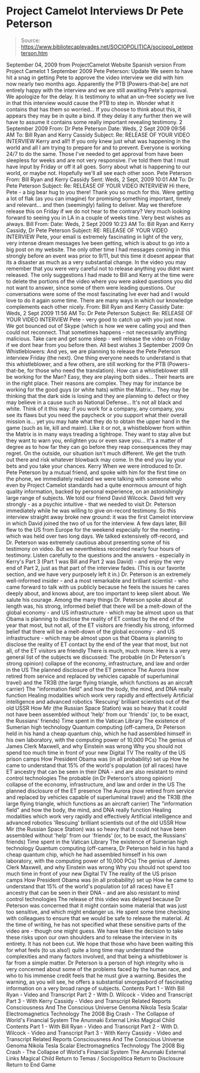 # Project Camelot Interviews Dr Pete Peterson

> Source: https://www.bibliotecapleyades.net/SOCIOPOLITICA/sociopol_petepeterson.htm

September 04, 2009
from ProjectCamelot Website
Spanish version
From Project Camelot
1 September 2009 Pete Peterson: Update We seem to have hit a snag in getting Pete to approve the video interview we did with him now nearly two months ago. Apparently the PTB [Powers-that-be] are not entirely happy with the interview and we are still awaiting Pete's approval.
We apologize for the delay. It is testimony to what an un-free society we live in that this interview would cause the PTB to step in. Wonder what it contains that has them so worried...
If you choose to think about this, it appears they may be in quite a bind. If they delay it any further then we will have to assume it contains some really important revealing testimony.
2 September 2009 From: Dr Pete Peterson Date: Weds, 2 Sept 2009 09:56 AM To: Bill Ryan and Kerry Cassidy Subject: Re: RELEASE OF YOUR VIDEO INTERVIEW Kerry and all!!
If you only knew just what was happening in the world and all I am trying to prepare for and to prevent. Everyone is working 24/7 to do the same. Those I've needed to get approval from have been sleepless for weeks and are not very responsive. I've told them that I must have input by Friday or off it all goes. Sorry about what is happening to our world, or maybe not. Hopefully we'll all see each other soon. Pete Peterson
From: Bill Ryan and Kerry Cassidy Sent: Weds, 2 Sept, 2009 10:01 AM To: Dr Pete Peterson Subject: Re: RELEASE OF YOUR VIDEO INTERVIEW Hi there, Pete - a big bear hug to you there! Thank you so much for this. Were getting a lot of flak (as you can imagine) for promising something important, timely and relevant... and then (seemingly) failing to deliver. May we therefore release this on Friday if we do not hear to the contrary? Very much looking forward to seeing you in LA in a couple of weeks time. Very best wishes as always.
Bill
From: Date: Weds, 2 Sept 2009 10:23 AM To: Bill Ryan and Kerry Cassidy, Dr Pete Peterson Subject: RE: RELEASE OF YOUR VIDEO INTERVIEW Pete, your email is extremely fascinating in light of the very, very intense dream messages Ive been getting, which is about to go into a big post on my website. The only other time I had messages coming in this strongly before an event was prior to 9/11, but this time it doesnt appear that its a disaster as much as a very substantial change. In the video you may remember that you were very careful not to release anything you didnt want released. The only suggestions I had made to Bill and Kerry at the time were to delete the portions of the video where you were asked questions you did not want to answer, since some of them were leading questions. Our conversations were some of the most fascinating Ive ever had and I would love to do it again some time. There are many ways in which our knowledge complements each other nicely.
From: Bill Ryan and Kerry Cassidy Date: Weds, 2 Sept 2009 11:56 AM To: Dr Pete Peterson Subject: Re: RELEASE OF YOUR VIDEO INTERVIEW Pete - very good to catch up with you just now. We got bounced out of Skype (which is how we were calling you) and then could not reconnect. That sometimes happens - not necessarily anything malicious. Take care and get some sleep - well release the video on Friday if we dont hear from you before then. All best wishes
3 September 2009 On Whistleblowers: And yes, we are planning to release the Pete Peterson interview Friday (the next). One thing everyone needs to understand is that this whistleblower, and a few others, are still working for the PTB (Powers-that-be, for those who need the translation). How can a whistleblower still be working for the Man?
Easy, they are playing both sides... Their hearts are in the right place. Their reasons are complex. They may for instance be working for the good guys (or white hats) within the Matrix... They may be thinking that the dark side is losing and they are planning to defect or they may believe in a cause such as National Defense... It's not all black and white.
Think of it this way: if you work for a company, any company, you see its flaws but you need the paycheck or you support what their overall mission is... yet you may hate what they do to obtain the upper hand in the game (such as lie, kill and maim). Like it or not, a whistleblower from within the Matrix is in many ways treading a tightrope. They want to stay alive but they want to warn you, enlighten you or even save you... It's a matter of degree as to how far they can go before they reap consequences they may regret. On the outside, our situation isn't much different. We get the truth out there and risk whatever blowback may come.
In the end you lay your bets and you take your chances. Kerry
When we were introduced to Dr. Pete Peterson by a mutual friend, and spoke with him for the first time on the phone, we immediately realized we were talking with someone who even by Project Camelot standards had a quite enormous amount of high quality information, backed by personal experience, on an astonishingly large range of subjects. We told our friend David Wilcock. David felt very strongly - as a psychic intuitive - that we needed to visit Dr. Peterson immediately while he was willing to give on-record testimony. So this interview straight away broke new ground: it was the first Camelot interview in which David joined the two of us for the interview.
A few days later, Bill flew to the US from Europe for the weekend especially for the meeting - which was held over two long days. We talked extensively off-record, and Dr. Peterson was extremely cautious about presenting some of his testimony on video. But we nevertheless recorded nearly four hours of testimony. Listen carefully to the questions and the answers - especially in Kerry's Part 3 (Part 1 was Bill and Part 2 was David) - and enjoy the very end of Part 2, just as that part of the interview fades. (This is our favorite section, and we have very purposely left it in.) Dr. Peterson is an extremely well-informed insider - and a most remarkable and brilliant scientist - who came forward to talk with us publicly because he feels the issues he cares deeply about, and knows about, are too important to keep silent about.
We salute his courage. Among the many things Dr. Peterson spoke about at length was,
his strong, informed belief that there will be a melt-down of the global economy - and US infrastructure - which may be almost upon us that Obama is planning to disclose the reality of ET contact by the end of the year that most, but not all, of the ET visitors are friendly
his strong, informed belief that there will be a melt-down of the global economy - and US infrastructure - which may be almost upon us
that Obama is planning to disclose the reality of ET contact by the end of the year
that most, but not all, of the ET visitors are friendly
There is much, much more.
Here is a very general list of the subjects we discussed:
The probable (in Dr Peterson's strong opinion) collapse of the economy, infrastructure, and law and order in the US The planned disclosure of the ET presence The Aurora (now retired from service and replaced by vehicles capable of superluminal travel) and the TR3B (the large flying triangle, which functions as an aircraft carrier) The "information field" and how the body, the mind, and DNA really function Healing modalities which work very rapidly and effectively Artificial intelligence and advanced robotics 'Rescuing' brilliant scientists out of the old USSR How Mir (the Russian Space Station) was so heavy that it could not have been assembled without 'help' from our 'friends' (or, to be exact, the Russians' friends) Time spent in the Vatican Library The existence of Sumerian high technology Quantum computing (off-camera, Dr Peterson held in his hand a cheap quantum chip, which he had assembled himself in his own laboratory, with the computing power of 10,000 PCs) The genius of James Clerk Maxwell, and why Einstein was wrong Why you should not spend too much time in front of your new Digital TV The reality of the US prison camps How President Obama was (in all probability) set up How he came to understand that 15% of the world's population (of all races) have ET ancestry that can be seen in their DNA - and are also resistant to mind control technologies
The probable (in Dr Peterson's strong opinion) collapse of the economy, infrastructure, and law and order in the US
The planned disclosure of the ET presence
The Aurora (now retired from service and replaced by vehicles capable of superluminal travel) and the TR3B (the large flying triangle, which functions as an aircraft carrier)
The "information field" and how the body, the mind, and DNA really function
Healing modalities which work very rapidly and effectively
Artificial intelligence and advanced robotics
'Rescuing' brilliant scientists out of the old USSR
How Mir (the Russian Space Station) was so heavy that it could not have been assembled without 'help' from our 'friends' (or, to be exact, the Russians' friends)
Time spent in the Vatican Library
The existence of Sumerian high technology
Quantum computing (off-camera, Dr Peterson held in his hand a cheap quantum chip, which he had assembled himself in his own laboratory, with the computing power of 10,000 PCs)
The genius of James Clerk Maxwell, and why Einstein was wrong
Why you should not spend too much time in front of your new Digital TV
The reality of the US prison camps
How President Obama was (in all probability) set up
How he came to understand that 15% of the world's population (of all races) have ET ancestry that can be seen in their DNA - and are also resistant to mind control technologies
The release of this video was delayed because Dr Peterson was concerned that it might contain some material that was just too sensitive, and which might endanger us.
He spent some time checking with colleagues to ensure that we would be safe to release the material.
At the time of writing, he has not specified what these sensitive parts of the video are - though one might guess. We have taken the decision to take these risks upon our own shoulders and to release the interview in its entirety. It has not been cut. We hope that those who have been waiting this for what feels (to us also!) quite a long time may understand the complexities and many factors involved, and that being a whistleblower is far from a simple matter.
Dr Peterson is a person of high integrity who is very concerned about some of the problems faced by the human race, and who to his immense credit feels that he must give a warning.
Besides the warning, as you will see, he offers a substantial smorgasbord of fascinating information on a very broad range of subjects.
Contents Part 1 - With Bill Ryan - Video and Transcript Part 2 - With D. Wilcock - Video and Transcript Part 3 - With Kerry Cassidy - Video and Transcript Related Reports Consciousness And The Conscious Universe Genoma Nikola Tesla Scalar Electromagnetics Technology The 2008 Big Crash - The Collapse of World's Financial System The Anunnaki External Links Magical Child
Contents
Part 1 - With Bill Ryan - Video and Transcript
Part 2 - With D. Wilcock - Video and Transcript
Part 3 - With Kerry Cassidy - Video and Transcript
Related Reports
Consciousness And The Conscious Universe
Genoma
Nikola Tesla
Scalar Electromagnetics Technology
The 2008 Big Crash - The Collapse of World's Financial System
The Anunnaki
External Links
Magical Child
Return to Temas / Sociopolitica
Return to Disclosure
Return to End Game
